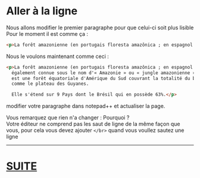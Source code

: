 # Aller à la ligne

Nous allons modifier le premier paragraphe pour que celui-ci soit plus lisible  
Pour le moment il est comme ça :

````html
<p>La forêt amazonienne (en portugais floresta amazônica ; en espagnol selva amazónica ; en anglais Amazon rainforest), également connue sous le nom d'« Amazonie » ou « jungle amazonienne », est une forêt équatoriale d'Amérique du Sud couvrant la totalité du bassin versant du fleuve Amazone ainsi que des zones périphériques comme le plateau des Guyanes. Elle s'étend sur 9 Pays dont le Brésil qui en possède 63%.</p>
````
Nous le voulons maintenant comme ceci :

````html
<p>La forêt amazonienne (en portugais floresta amazônica ; en espagnol selva amazónica ; en anglais Amazon rainforest),  
  également connue sous le nom d'« Amazonie » ou « jungle amazonienne »,   
  est une forêt équatoriale d'Amérique du Sud couvrant la totalité du bassin versant du fleuve Amazone ainsi que des zones périphériques    
  comme le plateau des Guyanes. 

  Elle s'étend sur 9 Pays dont le Brésil qui en possède 63%.</p>
````
modifier votre paragraphe dans notepad++ et actualiser la page.  
  
Vous remarquez que rien n'a changer : Pourquoi ?  
Votre éditeur ne comprend pas les saut de ligne de la même façon que vous, pour cela vous devez ajouter ````</br>```` quand vous voullez sautez une ligne
  
---
# [SUITE](./IMAGE.md)
